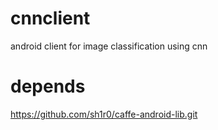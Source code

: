 # cnnclient
android client for image classification using cnn

# depends
https://github.com/sh1r0/caffe-android-lib.git
